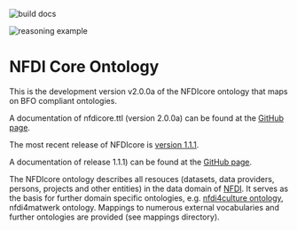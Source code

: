 ![build docs](https://github.com/ISE-FIZKarlsruhe/nfdicore/actions/workflows/update-docs.yml/badge.svg)

![reasoning example](https://github.com/ISE-FIZKarlsruhe/nfdicore/actions/workflows/reasoning.yml/badge.svg)

# NFDI Core Ontology

This is the development version v2.0.0a of the NFDIcore ontology that maps on BFO compliant ontologies.

A documentation of nfdicore.ttl (version 2.0.0a) can be found at the [GitHub page](https://ise-fizkarlsruhe.github.io/nfdicore/).


The most recent release of NFDIcore is [version 1.1.1](https://github.com/ISE-FIZKarlsruhe/nfdicore/tree/v1.1.1).

A documentation of release 1.1.1) can be found at the [GitHub page](https://ise-fizkarlsruhe.github.io/nfdicore/1.1.1).

The NFDIcore ontology describes all resouces (datasets, data providers, persons, projects and other entities) in the data domain of [NFDI](https://www.nfdi.de/). It serves as the basis for further domain specific ontologies, e.g. [nfdi4culture ontology](https://github.com/ISE-FIZKarlsruhe/nfdi4culture-ontology), nfdi4matwerk ontology. Mappings to numerous external vocabularies and further ontologies are provided (see mappings directory).

